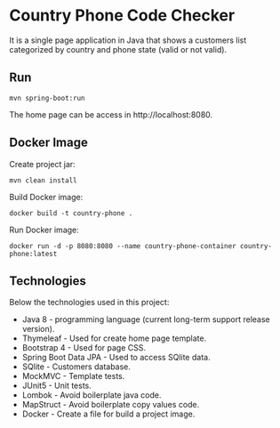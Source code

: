 # Country Phone Code Checker

It is a single page application in Java that shows a customers list categorized by country and phone state (valid or not valid).

## Run 
```
mvn spring-boot:run
```
The home page can be access in http://localhost:8080.

## Docker Image 

Create project jar:
```
mvn clean install
```

Build Docker image:
```
docker build -t country-phone .
```

Run Docker image:
```
docker run -d -p 8080:8080 --name country-phone-container country-phone:latest

```

## Technologies
Below the technologies used in this project:

* Java 8 - programming language (current long-term support release version).
* Thymeleaf - Used for create home page template.
* Bootstrap 4 - Used for page CSS. 
* Spring Boot Data JPA - Used to access SQlite data.
* SQlite - Customers database.
* MockMVC - Template tests.
* JUnit5 - Unit tests.
* Lombok - Avoid boilerplate java code.
* MapStruct - Avoid boilerplate copy values code.
* Docker - Create a file for build a project image.
